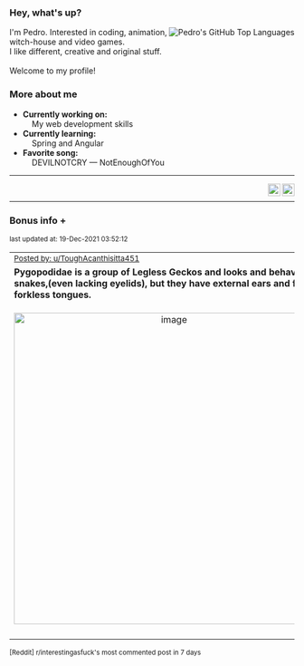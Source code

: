 ### Hey, what's up?
<img align="right" alt="Pedro's GitHub Top Languages" src="https://github-readme-stats.vercel.app/api/top-langs/?username=PedrosUsername&exclude_repo=HW2&layout=compact" />

I'm Pedro. Interested in coding, animation, witch-house and video games.<br>
I like different, creative and original stuff.<br><br>
Welcome to my profile!

### More about me
- **Currently working on:**  
&nbsp;&nbsp;&nbsp;&nbsp;My web development skills
- **Currently learning:**  
&nbsp;&nbsp;&nbsp;&nbsp;Spring and Angular
- **Favorite song:**  
&nbsp;&nbsp;&nbsp;&nbsp;DEVILNOTCRY — NotEnoughOfYou
___
[<img align="right" alt="LinkedIn" width="22px" src="https://cdn.jsdelivr.net/npm/simple-icons@v3/icons/linkedin.svg" />][linkedin]
&nbsp;&nbsp;
[<img align="right" alt="Email" width="22px" src="https://cdn.jsdelivr.net/npm/simple-icons@v3/icons/gmail.svg" />][gmail]
___

### Bonus info +

<p align="left"><sub>last updated at: 19-Dec-2021 03:52:12</sub></p>

|   |
| --- |
| <sub>[Posted by: u/ToughAcanthisitta451][source]</sub> |
| **Pygopodidae is a group of Legless Geckos and looks and behaves like snakes,(even lacking eyelids), but they have external ears and flat forkless tongues.** | 
|<p align="center"> <img alt="image" src="https://i.redd.it/dlhyvaem7a581.png" width="550" /> </p>|
|   |

<sub>[Reddit] r/interestingasfuck's most commented post in 7 days</sub>  
  



  
  
  
[linkedin]: https://linkedin.com/in/pedro-h-r-gomes-8a487b14a/
[gmail]: mailto:pilique11@gmail.com
[source]: https://www.reddit.com/r/interestingasfuck/comments/rfc7fq/pygopodidae_is_a_group_of_legless_geckos_and/
[PushshiftAPI]: https://github.com/pushshift/api